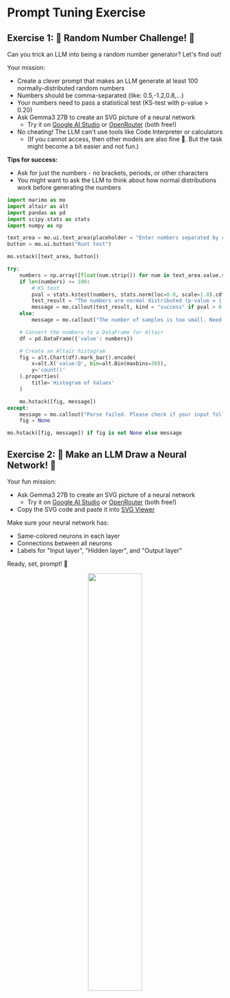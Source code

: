 # Prompt Tuning Exercise


## Exercise 1: 🎲 Random Number Challenge! 🎲

Can you trick an LLM into being a random number generator? Let's find out!

Your mission:
- Create a clever prompt that makes an LLM generate at least 100 normally-distributed random numbers
- Numbers should be comma-separated (like: 0.5,-1.2,0.8,...)
- Your numbers need to pass a statistical test (KS-test with p-value > 0.20)
- Ask Gemma3 27B to create an SVG picture of a neural network
  - Try it on [Google AI Studio](https://aistudio.google.com/app/prompts/new_chat) or [OpenRouter](https://openrouter.ai/google/gemma-3-27b-it:free) (both free!)
- No cheating! The LLM can't use tools like Code Interpreter or calculators
  - (If you cannot access, then other models are also fine 🙂. But the task might become a bit easier and not fun.)

**Tips for success:**
- Ask for just the numbers - no brackets, periods, or other characters
- You might want to ask the LLM to think about how normal distributions work before generating the numbers


<div>
<marimo-iframe data-height="600px" data-show-code="false">

```python
import marimo as mo
import altair as alt
import pandas as pd
import scipy.stats as stats
import numpy as np
```

```python
text_area = mo.ui.text_area(placeholder = "Enter numbers separated by commas", value = "1,2,3,4,5,6,7,8,9,10")
button = mo.ui.button("Runt test")

mo.vstack([text_area, button])
```

```python
try:
    numbers = np.array([float(num.strip()) for num in text_area.value.split(",")])
    if len(numbers) >= 100:
        # KS test
        pval = stats.kstest(numbers, stats.norm(loc=0.0, scale=1.0).cdf)[1]
        test_result = "The numbers are normal distributed (p-value = {:.2f})".format(pval) if pval > 0.20 else "The numbers are not normal distributed (p-value = {:.2f})".format(pval)
        message = mo.callout(test_result, kind = "success" if pval > 0.20 else "danger")
    else:
        message = mo.callout("The number of samples is too small. Need at least 100 samples.", kind = "warn")

    # Convert the numbers to a DataFrame for Altair
    df = pd.DataFrame({'value': numbers})

    # Create an Altair histogram
    fig = alt.Chart(df).mark_bar().encode(
        x=alt.X('value:Q', bin=alt.Bin(maxbins=30)),
        y='count()'
    ).properties(
        title='Histogram of Values'
    )

    mo.hstack([fig, message])
except:
    message = mo.callout("Parse failed. Please check if your input follows the specified format.", kind = "danger")
    fig = None

mo.hstack([fig, message]) if fig is not None else message
```

</marimo-iframe>
</div>

## Exercise 2: 🎨 Make an LLM Draw a Neural Network! 🎨

Your fun mission:
- Ask Gemma3 27B to create an SVG picture of a neural network
  - Try it on [Google AI Studio](https://aistudio.google.com/app/prompts/new_chat) or [OpenRouter](https://openrouter.ai/google/gemma-3-27b-it:free) (both free!)
- Copy the SVG code and paste it into [SVG Viewer](https://www.svgviewer.dev/)

Make sure your neural network has:
- Same-colored neurons in each layer
- Connections between all neurons
- Labels for "Input layer", "Hidden layer", and "Output layer"

Ready, set, prompt! 🚀

<div style="text-align: center;">
  <img src="https://www.researchgate.net/publication/329777725/figure/fig2/AS:705569090465794@1545232188535/A-simple-neural-network-diagram-with-one-hidden-layer.ppm" width="50%">
</div>

<script src="https://cdn.jsdelivr.net/npm/@marimo-team/marimo-snippets@1"></script>